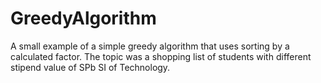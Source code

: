 # GreedyAlgorithm
A small example of a simple greedy algorithm that uses sorting by a calculated factor. The topic was a shopping list of students with different stipend value of SPb SI of Technology.
